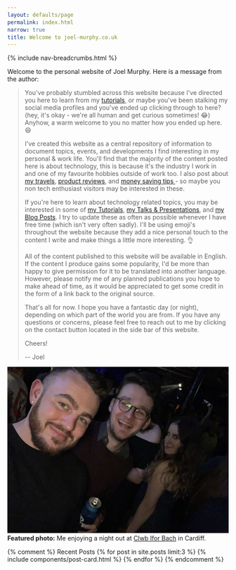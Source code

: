 ```yaml
---
layout: defaults/page
permalink: index.html
narrow: true
title: Welcome to joel-murphy.co.uk
---
```


{% include nav-breadcrumbs.html %}


Welcome to the personal website of Joel Murphy. Here is a message from the author:

> You've probably stumbled across this website because I've directed you here to learn from my [tutorials](/tutorials), or maybe you've been stalking my social media profiles and you've ended up clicking through to here? (hey, it's okay - we're all human and get curious sometimes! 😂) Anyhow, a warm welcome to you no matter how you ended up here. 😄
>
> I've created this website as a central repository of information to document topics, events, and developments I find interesting in my personal & work life. You'll find that the majority of the content posted here is about technology, this is because it's the industry I work in and one of my favourite hobbies outside of work too. I also post about [my travels](/travel/), [product reviews](list/product-reviews.html), and [money saving tips ](/list/money-saving.html) - so maybe you non tech enthusiast visitors may be interested in these.  
>
> If you're here to learn about technology related topics, you may be interested in some of [my Tutorials](/tutorials), [my Talks & Presentations](/list/talks-presentations.html), and [my Blog Posts](/posts). I try to update these as often as possible whenever I have free time (which isn't very often sadly). I'll be using emoji's throughout the website because they add a nice personal touch to the content I write and make things a little more interesting. 👌
>
> All of the content published to this website will be available in English. If the content I produce gains some popularity, I'd be more than happy to give permission for it to be translated into another language. However, please notify me of any planned publications you hope to make ahead of time, as it would be appreciated to get some credit in the form of a link back to the original source.
>
> That's all for now. I hope you have a fantastic day (or night), depending on which part of the world you are from. If you have any questions or concerns, please feel free to reach out to me by clicking on the contact button located in the side bar of this website. 
>
> Cheers!
>
>-- Joel

<div class="card mb-3">
    <img class="card-img-top" src="static/img/night_out.jpg"/>
    <div class="card-body bg-light">
        <div class="card-text"><strong>Featured photo:</strong> Me enjoying a night out at <a href="https://clwb.net/" target="_blank">Clwb Ifor Bach</a> in Cardiff.</div>
    </div>
</div>

{% comment %}
Recent Posts
{% for post in site.posts limit:3 %}
{% include components/post-card.html %}
{% endfor %}
{% endcomment %}


